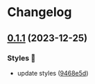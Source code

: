 # Changelog

## [0.1.1](https://github.com/hbstack/syntax-highlighting/compare/styles/lovelace/v0.1.0...styles/lovelace/v0.1.1) (2023-12-25)


### Styles 🎨

* update styles ([9468e5d](https://github.com/hbstack/syntax-highlighting/commit/9468e5d054f6c1775a1966bcf308506cebd2f804))
